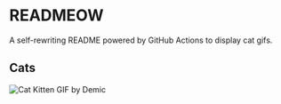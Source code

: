 # READMEOW

A self-rewriting README powered by GitHub Actions to display cat gifs.

## Cats

![Cat Kitten GIF by Demic](https://media1.giphy.com/media/3oriO0OEd9QIDdllqo/200.gif?cid=9acd02dakv3d9o6wf217s73dpnwftbbs3dar5d5ztkdgnve0&ep=v1_gifs_search&rid=200.gif&ct=g)
